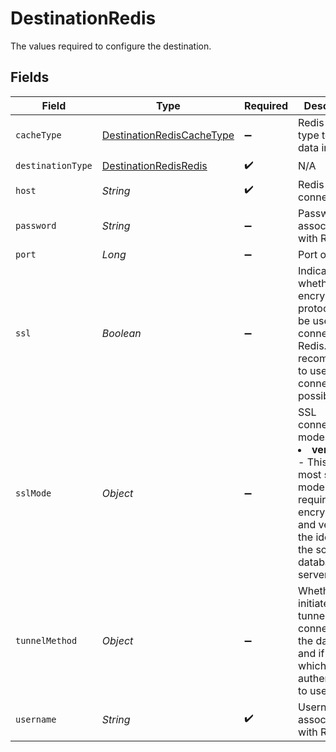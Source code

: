 # DestinationRedis

The values required to configure the destination.


## Fields

| Field                                                                                                                                                             | Type                                                                                                                                                              | Required                                                                                                                                                          | Description                                                                                                                                                       | Example                                                                                                                                                           |
| ----------------------------------------------------------------------------------------------------------------------------------------------------------------- | ----------------------------------------------------------------------------------------------------------------------------------------------------------------- | ----------------------------------------------------------------------------------------------------------------------------------------------------------------- | ----------------------------------------------------------------------------------------------------------------------------------------------------------------- | ----------------------------------------------------------------------------------------------------------------------------------------------------------------- |
| `cacheType`                                                                                                                                                       | [DestinationRedisCacheType](../../models/shared/DestinationRedisCacheType.md)                                                                                     | :heavy_minus_sign:                                                                                                                                                | Redis cache type to store data in.                                                                                                                                |                                                                                                                                                                   |
| `destinationType`                                                                                                                                                 | [DestinationRedisRedis](../../models/shared/DestinationRedisRedis.md)                                                                                             | :heavy_check_mark:                                                                                                                                                | N/A                                                                                                                                                               |                                                                                                                                                                   |
| `host`                                                                                                                                                            | *String*                                                                                                                                                          | :heavy_check_mark:                                                                                                                                                | Redis host to connect to.                                                                                                                                         | localhost,127.0.0.1                                                                                                                                               |
| `password`                                                                                                                                                        | *String*                                                                                                                                                          | :heavy_minus_sign:                                                                                                                                                | Password associated with Redis.                                                                                                                                   |                                                                                                                                                                   |
| `port`                                                                                                                                                            | *Long*                                                                                                                                                            | :heavy_minus_sign:                                                                                                                                                | Port of Redis.                                                                                                                                                    |                                                                                                                                                                   |
| `ssl`                                                                                                                                                             | *Boolean*                                                                                                                                                         | :heavy_minus_sign:                                                                                                                                                | Indicates whether SSL encryption protocol will be used to connect to Redis. It is recommended to use SSL connection if possible.                                  |                                                                                                                                                                   |
| `sslMode`                                                                                                                                                         | *Object*                                                                                                                                                          | :heavy_minus_sign:                                                                                                                                                | SSL connection modes. <br/>  <li><b>verify-full</b> - This is the most secure mode. Always require encryption and verifies the identity of the source database server |                                                                                                                                                                   |
| `tunnelMethod`                                                                                                                                                    | *Object*                                                                                                                                                          | :heavy_minus_sign:                                                                                                                                                | Whether to initiate an SSH tunnel before connecting to the database, and if so, which kind of authentication to use.                                              |                                                                                                                                                                   |
| `username`                                                                                                                                                        | *String*                                                                                                                                                          | :heavy_check_mark:                                                                                                                                                | Username associated with Redis.                                                                                                                                   |                                                                                                                                                                   |